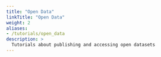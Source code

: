 ```yaml
---
title: "Open Data"
linkTitle: "Open Data"
weight: 2
aliases:
- /tutorials/open_data
description: >
  Tutorials about publishing and accessing open datasets
---
```



